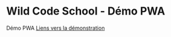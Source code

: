 # Wild Code School - Démo PWA

Démo PWA
[Liens vers la démonstration](https://protected-hamlet-41686.herokuapp.com/)
